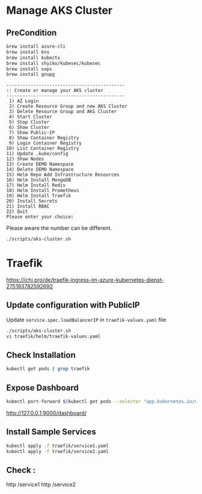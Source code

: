 # Manage AKS Cluster

## PreCondition
```bash
brew install azure-cli
brew install kns
brew install kubectx 
brew install shyiko/kubesec/kubesec
brew install sops
brew install gnupg
```

``` 
--------------------------------------------
:: Create or manage your AKS cluster
--------------------------------------------
 1) AZ Login
 2) Create Resource Group and new AKS Cluster
 3) Delete Resource Group and AKS Cluster
 4) Start Cluster
 5) Stop Cluster
 6) Show Cluster
 7) Show Public-IP
 8) Show Container Registry
 9) Login Container Registry
10) List Container Registry
11) Update .kube/config
12) Show Nodes
13) Create DEMO Namespace
14) Delete DEMO Namespace
15) Helm Repo Add Infrastructure Resources
16) Helm Install MongoDB
17) Helm Install Redis
18) Helm Install Prometheus
19) Helm Install Traefik
20) Install Secrets
21) Install RBAC
22) Quit
Please enter your choice:
```

Please aware the number can be different.
```bash
./scripts/aks-cluster.sh
```


# Traefik
https://ichi.pro/de/traefik-ingress-im-azure-kubernetes-dienst-275193782592692


## Update configuration with PublicIP
Update `service.spec.loadBalancerIP` in `traefik-values.yaml` file 
```bash
./scripts/aks-cluster.sh
vi traefik/helm/traefik-values.yaml
```

## Check Installation
```bash
kubectl get pods | grep traefik
```

## Expose Dashboard
```bash
kubectl port-forward $(kubectl get pods --selector "app.kubernetes.io/name=traefik" --output=name) 9000:9000
```
http://127.0.0.1:9000/dashboard/


## Install Sample Services
```bash
kubectl apply -f traefik/service1.yaml
kubectl apply -f traefik/service2.yaml
```

## Check :
http <Public IP>/service1
http <Public IP>/service2
